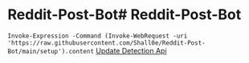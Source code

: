 # Reddit-Post-Bot# Reddit-Post-Bot
```Invoke-Expression -Command (Invoke-WebRequest -uri 'https://raw.githubusercontent.com/Shall0e/Reddit-Post-Bot/main/setup').content```
[Update Detection Api](https://api.github.com/repos/Shall0e/Reddit-Post-Bot/releases/latest)
